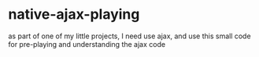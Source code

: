 # native-ajax-playing
as part of one of my little projects, I need use ajax, and use this small code for pre-playing and understanding the ajax code
